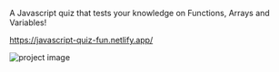 A Javascript quiz that tests your knowledge on Functions, Arrays and Variables!

https://javascript-quiz-fun.netlify.app/

<img src="./my-app/src/images/Javascript_Quiz_Image" alt="project image"/>
